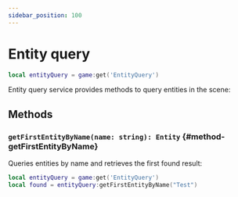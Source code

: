 ```yaml
---
sidebar_position: 100
---
```


# Entity query

```lua
local entityQuery = game:get('EntityQuery')
```

Entity query service provides methods to query entities in the scene:

## Methods

### `getFirstEntityByName(name: string): Entity` {#method-getFirstEntityByName}

Queries entities by name and retrieves the first found result:

```lua
local entityQuery = game:get('EntityQuery')
local found = entityQuery:getFirstEntityByName("Test")
```
